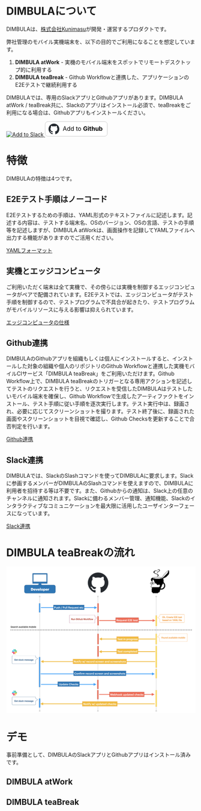 # DIMBULAについて

DIMBULAは、[株式会社Kunimasu](https://kunimasu.com/)が開発・運営するプロダクトです。

弊社管理のモバイル実機端末を、以下の目的でご利用になることを想定しています。

1. **DIMBULA atWork** - 実機のモバイル端末をスポットでリモートデスクトップ的に利用する
2. **DIMBULA teaBreak** - Github Workflowと連携した、アプリケーションのE2Eテストで継続利用する

DIMBULAでは、専用のSlackアプリとGithubアプリがあります。DIMBULA atWork / teaBreak共に、Slackのアプリはインストール必須で、teaBreakをご利用になる場合は、Githubアプリもインストールください。

<a href="https://slack.com/oauth/v2/authorize?client_id=2434429732679.4945997903222&scope=chat:write,commands,users:read&user_scope=" target="_blank">
  <img alt="Add to Slack" height="40" width="139" src="https://platform.slack-edge.com/img/add_to_slack.png" srcSet="https://platform.slack-edge.com/img/add_to_slack.png 1x, https://platform.slack-edge.com/img/add_to_slack@2x.png 2x" />
</a>
<a href="https://github.com/marketplace/dimbula-real-mobile-ci-computing" style="border-radius: 8px;background-color: white;height: 38px;display: inline-block;position: relative;width: 165px;border: 1px solid #c8c8c8;font-weight: normal !important;" target="_blank">
  <img src="../../assets/image/github-icon.png" alt="Github" height="30" style="display: inline-block;margin: 4px 8px 5px 8px;">
  <span style="color: black; font-size: 16px; position: absolute; top: 8px;">Add to <b>Github</b></span>
</a>

# 特徴

DIMBULAの特徴は4つです。

## E2Eテスト手順はノーコード

E2Eテストするための手順は、YAML形式のテキストファイルに記述します。記述する内容は、テストする端末名、OSのバージョン、OSの言語、テストの手順等を記述しますが、DIMBULA atWorkは、画面操作を記録してYAMLファイルへ出力する機能がありますのでご活用ください。

[YAMLフォーマット](feataure/yaml_format.md)

## 実機とエッジコンピュータ

ご利用いただく端末は全て実機で、その傍らには実機を制御するエッジコンピュータがペアで配備されています。E2Eテストでは、エッジコンピュータがテスト手順を制御するので、テストプログラムで不具合が起きたり、テストプログラムがモバイルリソースに与える影響は抑えられています。

[エッジコンピュータの仕様](feataure/edge_computer_spec.md)

## Github連携

DIMBULAのGithubアプリを組織もしくは個人にインストールすると、インストールした対象の組織や個人のリポジトリのGithub Workflowと連携した実機モバイルCIサービス「DIMBULA teaBreak」をご利用いただけます。Github Workflow上で、DIMBULA teaBreakのトリガーとなる専用アクションを記述してテストのリクエストを行うと、リクエストを受信したDIMBULAはテストしたいモバイル端末を確保し、Github Workflowで生成したアーティファクトをインストール、テスト手順に従い手順を逐次実行します。テスト実行中は、録画され、必要に応じてスクリーンショットを撮ります。テスト終了後に、録画された画面やスクリーンショットを目視で確認し、Github Checksを更新することで合否判定を行います。

[Github連携](feataure/github_integration.md)

## Slack連携

DIMBULAでは、SlackのSlashコマンドを使ってDIMBULAに要求します。Slackに参画するメンバーがDIMBULAのSlashコマンドを使えますので、DIMBULAに利用者を招待する等は不要です。また、Githubからの通知は、Slack上の任意のチャンネルに通知されます。Slackに備わるメンバー管理、通知機能、Slackのインタラクティブなコミュニケーションを最大限に活用したユーザインターフェースになっています。

[Slack連携](feataure/slack_integration.md)

# DIMBULA teaBreakの流れ

<a href="../../assets/image/teaBreak_flow.png" target="_blank">
  <img src="../../assets/image/teaBreak_flow.png" alt="DIMBULA flow" />
</a>

# デモ

事前準備として、DIMBULAのSlackアプリとGithubアプリはインストール済みです。

## DIMBULA atWork

## DIMBULA teaBreak
